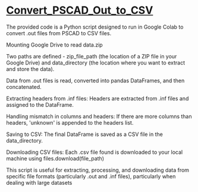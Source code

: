 # [Convert_PSCAD_Out_to_CSV](https://github.com/forouzanfallah/Convert_PSCAD_Out_to_CSV)

The provided code is a Python script designed to run in Google Colab to convert .out files from PSCAD to CSV files. 

Mounting Google Drive to read data.zip

Two paths are defined - zip_file_path (the location of a ZIP file in your Google Drive) and data_directory (the location where you want to extract and store the data).

Data from .out files is read, converted into pandas DataFrames, and then concatenated.

Extracting headers from .inf files: Headers are extracted from .inf files and assigned to the DataFrame.

Handling mismatch in columns and headers: If there are more columns than headers, 'unknown' is appended to the headers list.

Saving to CSV: The final DataFrame is saved as a CSV file in the data_directory.

Downloading CSV files: Each .csv file found is downloaded to your local machine using files.download(file_path) 

This script is useful for extracting, processing, and downloading data from specific file formats (particularly .out and .inf files), particularly when dealing with large datasets
